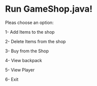 # Run GameShop.java!

Pleas choose an option:

1- Add Items to the shop

2- Delete Items from the shop

3- Buy from the Shop

4- View backpack

5- View Player

6- Exit
